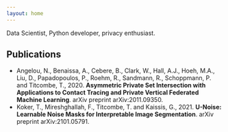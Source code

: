 ```yaml
---
layout: home
---
```

Data Scientist,
Python developer,
privacy enthusiast.

## Publications

- Angelou, N., Benaissa, A., Cebere, B., Clark, W., Hall, A.J., Hoeh, M.A., Liu, D., Papadopoulos, P., Roehm, R., Sandmann, R., Schoppmann, P. and Titcombe, T., 2020. **Asymmetric Private Set Intersection with Applications to Contact Tracing and Private Vertical Federated Machine Learning**. arXiv preprint arXiv:2011.09350.
- Koker, T., Mireshghallah, F., Titcombe, T. and Kaissis, G., 2021.
**U-Noise: Learnable Noise Masks for Interpretable Image Segmentation**. arXiv preprint arXiv:2101.05791.
